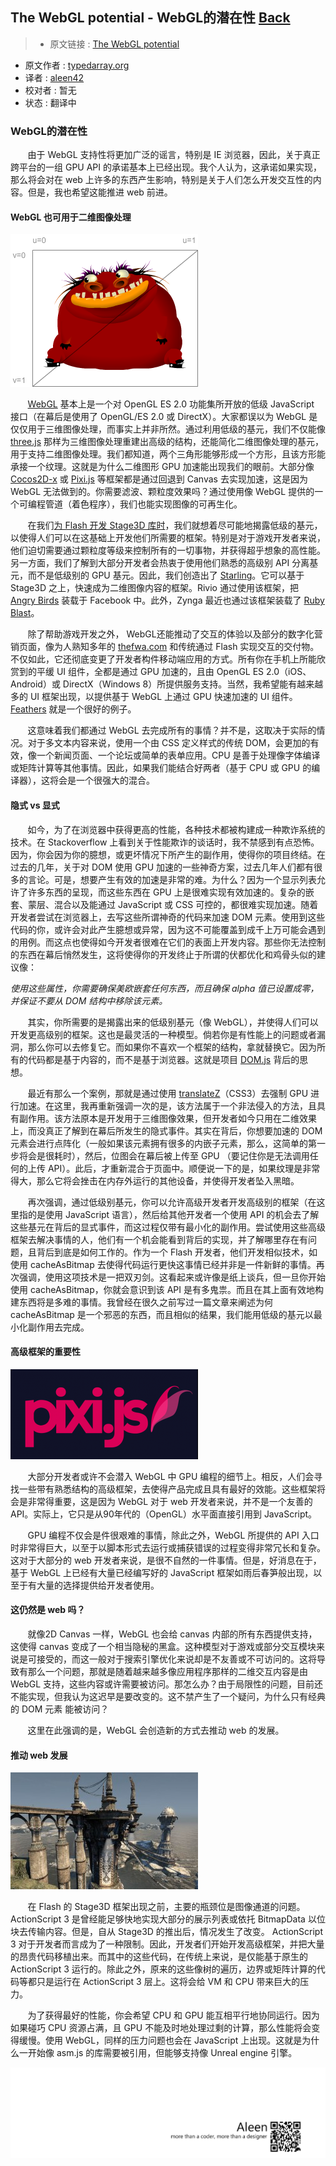 ## The WebGL potential - WebGL的潜在性 [**Back**](./../translation.md)

> * 原文链接 : [The WebGL potential](http://typedarray.org/the-webgl-potential/)
* 原文作者 : [typedarray.org](http://typedarray.org/)
* 译者 : [aleen42](https://github.com/aleen42) 
* 校对者 : 暂无
* 状态 : 翻译中

### WebGL的潜在性

&#160; &#160; &#160; &#160;由于 WebGL 支持性将更加广泛的谣言，特别是 IE 浏览器，因此，关于真正跨平台的一组 GPU API 的承诺基本上已经出现。我个人认为，这承诺如果实现，那么将会对在 web 上许多的东西产生影响，特别是关于人们怎么开发交互性的内容。但是，我也希望这能推进 web 前进。

#### WebGL 也可用于二维图像处理

<img src="./grotto-uv.png"> 

&#160; &#160; &#160; &#160;[WebGL](http://www.khronos.org/webgl/) 基本上是一个对 OpenGL ES 2.0 功能集所开放的低级 JavaScript 接口（在幕后是使用了 OpenGL/ES 2.0 或 DirectX）。大家都误以为 WebGL 是仅仅用于三维图像处理，而事实上并非所然。通过利用低级的基元，我们不仅能像 [three.js](https://github.com/mrdoob/three.js/) 那样为三维图像处理重建出高级的结构，还能简化二维图像处理的基元，用于支持二维图像处理。我们都知道，两个三角形能够形成一个方形，且该方形能承接一个纹理。这就是为什么二维图形 GPU 加速能出现我们的眼前。大部分像 [Cocos2D-x](http://www.cocos2d-x.org/) 或 [Pixi.js](https://github.com/GoodBoyDigital/pixi.js) 等框架都是通过回退到 Canvas 去实现加速，这是因为 WebGL 无法做到的。你需要滤波、颗粒度效果吗？通过使用像 WebGL 提供的一个可编程管道（着色程序），我们也能实现图像的可再生化。

&#160; &#160; &#160; &#160;在我们[为 Flash 开发 Stage3D 库时](http://www.youtube.com/watch?v=c0IwvN4IdH4)，我们就想着尽可能地揭露低级的基元，以使得人们可以在这基础上开发他们所需要的框架。特别是对于游戏开发者来说，他们迫切需要通过颗粒度等级来控制所有的一切事物，并获得超乎想象的高性能。另一方面，我们了解到大部分开发者会热衷于使用他们熟悉的高级别 API 分离基元，而不是低级别的 GPU 基元。因此，我们创造出了 [Starling](http://gamua.com/starling)。它可以基于 Stage3D 之上，快速成为二维图像内容的框架。Rivio 通过使用该框架，把 [Angry Birds](https://apps.facebook.com/angrybirds/?fb_source=timeline) 装载于 Facebook 中。此外，Zynga 最近也通过该框架装载了 [Ruby Blast](https://apps.facebook.com/rubyblast/?fb_source=search&ref=ts&fref=ts)。

&#160; &#160; &#160; &#160;除了帮助游戏开发之外， WebGL还能推动了交互的体验以及部分的数字化营销页面，像为人熟知多年的 [thefwa.com](http://www.thefwa.com/) 和传统通过 Flash 实现交互的交付物。不仅如此，它还彻底变更了开发者构件移动端应用的方式。所有你在手机上所能欣赏到的平缓 UI 组件，全都是通过 GPU 加速的，且由 OpenGL ES 2.0（iOS、Android）或 DirectX（Windows 8）所提供服务支持。当然，我希望能有越来越多的 UI 框架出现，以提供基于 WebGL 上通过 GPU 快速加速的 UI 组件。[Feathers](http://feathersui.com/) 就是一个很好的例子。

&#160; &#160; &#160; &#160;这意味着我们都通过 WebGL 去完成所有的事情？并不是，这取决于实际的情况。对于多文本内容来说，使用一个由 CSS 定义样式的传统 DOM，会更加的有效，像一个新闻页面、一个论坛或简单的表单应用。CPU 是善于处理像字体编译或矩阵计算等其他事情。因此，如果我们能结合好两者（基于 CPU 或 GPU 的编译器），这将会是一个很强大的混合。

#### 隐式 vs 显式

&#160; &#160; &#160; &#160;如今，为了在浏览器中获得更高的性能，各种技术都被构建成一种欺诈系统的技术。在 Stackoverflow 上看到关于性能欺诈的谈话时，我不禁感到有点恐怖。因为，你会因为你的臆想，或更坏情况下所产生的副作用，使得你的项目终结。在过去的几年，关于对 DOM 使用 GPU 加速的一些神奇方案，过去几年人们都有很多的言论。可是，想要产生有效的加速是非常的难。为什么？因为一个显示列表允许了许多东西的呈现，而这些东西在 GPU 上是很难实现有效加速的。复杂的嵌套、蒙层、混合以及能通过 JavaScript 或 CSS 可控的，都很难实现加速。随着开发者尝试在浏览器上，去写这些所谓神奇的代码来加速 DOM 元素。使用到这些代码的你，或许会对此产生臆想或异常，因为这不可能覆盖到成千上万可能会遇到的用例。而这点也使得如今开发者很难在它们的表面上开发内容。那些你无法控制的东西在幕后悄然发生，这将使得你的开发终止于所谓的伏都优化和鸡骨头似的建议像：

*使用这些属性，你需要确保美欧嵌套任何东西，而且确保 alpha 值已设置成零，并保证不要从 DOM 结构中移除该元素。*

&#160; &#160; &#160; &#160;其实，你所需要的是揭露出来的低级别基元（像 WebGL），并使得人们可以开发更高级别的框架。这也是最灵活的一种模型。倘若你是有性能上的问题或者漏洞，那么你可以去修复它。而如果你不喜欢一个框架的结构，拿就替换它。因为所有的代码都是基于内容的，而不是基于浏览器。这就是项目 [DOM.js](https://github.com/andreasgal/dom.js/) 背后的思想。

&#160; &#160; &#160; &#160;最近有那么一个案例，那就是通过使用 [translateZ](http://msdn.microsoft.com/en-us/library/ie/jj200289(v=vs.85).aspx)（CSS3）去强制 GPU 进行加速。在这里，我再重新强调一次的是，该方法属于一个非法侵入的方法，且具有副作用。该方法原本是开发用于三维图像效果，但开发者如今只用在二维效果上，而没真正了解到在幕后所发生的隐式事件。其实在背后，你想要加速的 DOM 元素会进行点阵化（一般如果该元素拥有很多的内嵌子元素，那么，这简单的第一步将会是很耗时），然后，位图会在幕后被上传至 GPU （要记住你是无法调用任何的上传 API）。此后，才重新混合于页面中。顺便说一下的是，如果纹理是非常得大，那么它将会挫击在内存外运行的其他设备，并使得开发者坠入黑暗。

&#160; &#160; &#160; &#160;再次强调，通过低级别基元，你可以允许高级开发者开发高级别的框架（在这里指的是使用 JavaScript 语言），然后给其他开发者一个使用 API 的机会去了解这些基元在背后的显式事件，而这过程仅带有最小化的副作用。尝试使用这些高级框架去解决事情的人，他们有一个机会能看到背后的实现，并了解哪里存在有问题，且背后到底是如何工作的。作为一个 Flash 开发者，他们开发相似技术，如使用 cacheAsBitmap 去使得代码运行更快这事情已经并非是一件新鲜的事情。再次强调，使用这项技术是一把双刃剑。这看起来或许像是纸上谈兵，但一旦你开始使用 cacheAsBitmap，你就会意识到该 API 是有多鬼祟。而且在其上面有效地构建东西将是多难的事情。我曾经在很久之前写过一篇文章来阐述为何 cacheAsBitmap 是一个邪恶的东西，而且相似的结果，我们能用低级的基元以最小化副作用去完成。

#### 高级框架的重要性

<img src="./logo-300x1441.png">

&#160; &#160; &#160; &#160;大部分开发者或许不会潜入 WebGL 中 GPU 编程的细节上。相反，人们会寻找一些带有熟悉结构的高级框架，去使得产品完成且具有最好的效能。这些框架将会是非常得重要，这是因为 WebGL 对于 web 开发者来说，并不是一个友善的 API。实际上，它只是从90年代的（OpenGL）水平面直接引用到 JavaScript。

&#160; &#160; &#160; &#160;GPU 编程不仅会是件很艰难的事情，除此之外，WebGL 所提供的 API 入口时非常得巨大，以至于以脚本形式去运行或捕获错误的过程变得非常冗长和复杂。这对于大部分的 web 开发者来说，是很不自然的一件事情。但是，好消息在于，基于 WebGL 上已经有大量已经编写好的 JavaScript 框架如雨后春笋般出现，以至于有大量的选择提供给开发者使用。

#### 这仍然是 web 吗？

&#160; &#160; &#160; &#160;就像2D Canvas 一样，WebGL 也会给 canvas 内部的所有东西提供支持，这使得 canvas 变成了一个相当隐秘的黑盒。这种模型对于游戏或部分交互模块来说是可接受的，而这一般对于搜索引擎优化来说却是不友善或不可访问的。这将导致有那么一个问题，那就是随着越来越多像应用程序那样的二维交互内容是由 WebGL 支持，这些内容或许需要被访问。那怎么办？由于局限性的问题，目前还不能实现，但我认为这迟早是要改变的。这不禁产生了一个疑问，为什么只有经典的 DOM 元素 能被访问？

&#160; &#160; &#160; &#160;这里在此强调的是，WebGL 会创造新的方式去推动 web 的发展。

#### 推动 web 发展

<img src="./Unreal-Engine-UDK-11-300x187.jpg">

&#160; &#160; &#160; &#160;在 Flash 的 Stage3D 框架出现之前，主要的瓶颈位是图像通道的问题。ActionScript 3 是曾经能足够快地实现大部分的展示列表或依托 BitmapData 以位块去传输内容。但是，自从 Stage3D 的推出后，情况发生了改变。 ActionScript 3 对于开发者而言成为了一种限制。因此，开发者们开始开发高级框架，并把大量的昂贵代码移植出来。而其中的这些代码，在传统上来说，是仅能基于原生的 ActionScript 3 运行的。除此之外，原来的这些像树的遍历，边界或矩阵计算的代码等都只是运行在 ActionScript 3 层上。这将会给 VM 和 CPU 带来巨大的压力。

&#160; &#160; &#160; &#160;为了获得最好的性能，你会希望 CPU 和 GPU 能互相平行地协同运行。因为如果碰巧 CPU 资源占满，且 GPU 不能及时地处理过剩的计算，那么性能将会变得缓慢。使用 WebGL，同样的压力问题也会在 JavaScript 上出现。这就是为什么一开始像 asm.js 的库需要被引用，但能够支持像 Unreal engine 引擎。


<a href="http://aleen42.github.io/" target="_blank" ><img src="./../../pic/tail.gif"></a>
